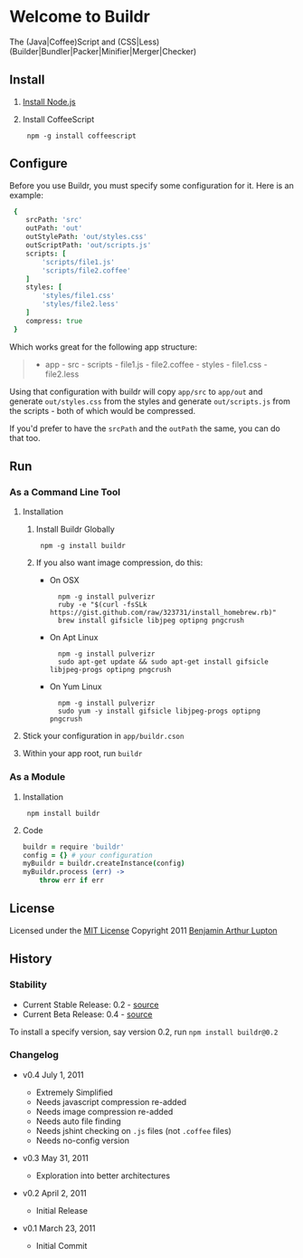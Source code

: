 # Welcome to Buildr

The (Java|Coffee)Script and (CSS|Less) (Builder|Bundler|Packer|Minifier|Merger|Checker)


## Install

1. [Install Node.js](https://github.com/balupton/node/wiki/Installing-Node.js)

1. Install CoffeeScript
		
		npm -g install coffeescript


## Configure

Before you use Buildr, you must specify some configuration for it. Here is an example:

``` coffeescript
 {
 	srcPath: 'src'
 	outPath: 'out'
	outStylePath: 'out/styles.css'
	outScriptPath: 'out/scripts.js'
 	scripts: [
 		'scripts/file1.js'
 		'scripts/file2.coffee'
 	]
 	styles: [
 		'styles/file1.css'
 		'styles/file2.less'
 	]
	compress: true
 }
```

Which works great for the following app structure:

> - app
	- src
		- scripts
			- file1.js
			- file2.coffee
		- styles
			- file1.css
			- file2.less

Using that configuration with buildr will copy `app/src` to `app/out` and generate `out/styles.css` from the styles and generate `out/scripts.js` from the scripts - both of which would be compressed.

If you'd prefer to have the `srcPath` and the `outPath` the same, you can do that too.


## Run

### As a Command Line Tool

1. Installation

	1. Install Buildr Globally

			npm -g install buildr

	1. If you also want image compression, do this:

		- On OSX
			
				npm -g install pulverizr
				ruby -e "$(curl -fsSLk https://gist.github.com/raw/323731/install_homebrew.rb)"
				brew install gifsicle libjpeg optipng pngcrush
		
		- On Apt Linux
			
				npm -g install pulverizr
				sudo apt-get update && sudo apt-get install gifsicle libjpeg-progs optipng pngcrush
		
		- On Yum Linux
			
				npm -g install pulverizr
				sudo yum -y install gifsicle libjpeg-progs optipng pngcrush

2. Stick your configuration in `app/buildr.cson`

3. Within your app root, run `buildr`


### As a Module

1. Installation

		npm install buildr

2. Code

	``` coffeescript
	buildr = require 'buildr'
	config = {} # your configuration
	myBuildr = buildr.createInstance(config)
	myBuildr.process (err) ->
		throw err if err
	```


## License

Licensed under the [MIT License](http://creativecommons.org/licenses/MIT/)
Copyright 2011 [Benjamin Arthur Lupton](http://balupton.com)


## History

### Stability

- Current Stable Release: 0.2 - [source](https://github.com/balupton/buildr.npm/tree/0.2)
- Current Beta Release: 0.4 - [source](https://github.com/balupton/buildr.npm/tree/0.4)

To install a specify version, say version 0.2, run `npm install buildr@0.2`

### Changelog

- v0.4 July 1, 2011
	- Extremely Simplified
	- Needs javascript compression re-added
	- Needs image compression re-added
	- Needs auto file finding
	- Needs jshint checking on `.js` files (not `.coffee` files)
	- Needs no-config version

- v0.3 May 31, 2011
	- Exploration into better architectures

- v0.2 April 2, 2011
	- Initial Release

- v0.1 March 23, 2011
	- Initial Commit

